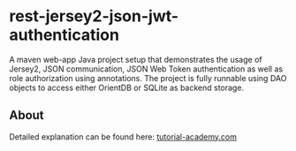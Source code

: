 # rest-jersey2-json-jwt-authentication
A maven web-app Java project setup that demonstrates the usage of Jersey2, JSON communication, JSON Web Token authentication as well as role authorization using annotations. The project is fully runnable using DAO objects to access either OrientDB or SQLite as backend storage.

## About
Detailed explanation can be found here: [tutorial-academy.com](http://tutorial-academy.com/rest-jersey2-json-jwt-authentication-authorization/)
